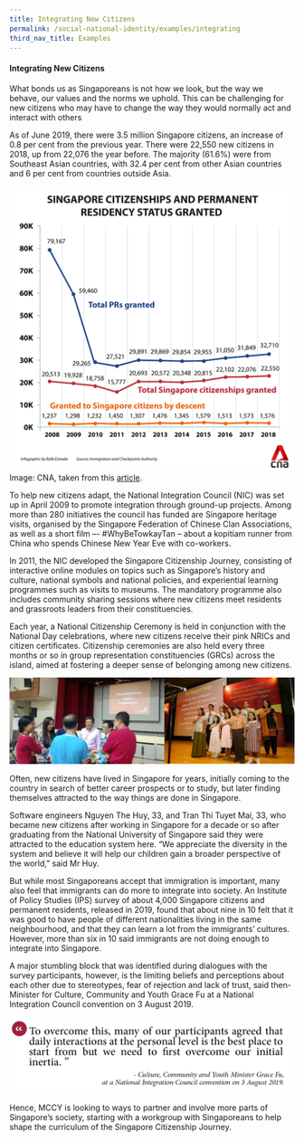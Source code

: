 ```yaml
---
title: Integrating New Citizens
permalink: /social-national-identity/examples/integrating
third_nav_title: Examples
---
```

#### Integrating New Citizens

What bonds us as Singaporeans is not how we look, but the way we behave, our values and the norms we uphold. This can be challenging for new citizens who may have to change the way they would normally act and interact with others

As of June 2019, there were 3.5 million Singapore citizens, an increase of 0.8 per cent from the previous year. There were 22,550 new citizens in 2018, up from 22,076 the year before. The majority (61.6%) were from Southeast Asian countries, with 32.4 per cent from other Asian countries and 6 per cent from countries outside Asia.

![Alt text for image on Isomer site](/images/society/examples/singapore-citizenships-and-pr-status-granted-2.png)Image: CNA, taken from this [article](https://www.channelnewsasia.com/news/singapore/population-number-singapore-foreign-workers-new-citizens-11941034).

To help new citizens adapt, the National Integration Council (NIC) was set up in April 2009 to promote integration through ground-up projects. Among more than 280 initiatives the council has funded are Singapore heritage visits, organised by the Singapore Federation of Chinese Clan Associations, as well as a short film –- #WhyBeTowkayTan – about a kopitiam runner from China who spends Chinese New Year Eve with co-workers.

In 2011, the NIC developed the Singapore Citizenship Journey, consisting of interactive online modules on topics such as Singapore’s history and culture, national symbols and national policies, and experiential learning programmes such as visits to museums. The mandatory programme also includes community sharing sessions where new citizens meet residents and grassroots leaders from their constituencies.

Each year, a National Citizenship Ceremony is held in conjunction with the National Day celebrations, where new citizens receive their pink NRICs and citizen certificates. Citizenship ceremonies are also held every three months or so in group representation constituencies (GRCs) across the island, aimed at fostering a deeper sense of belonging among new citizens.

![Alt text for image on Isomer site](/images/society/examples/nic1.jpg)

Often, new citizens have lived in Singapore for years, initially coming to the country in search of better career prospects or to study, but later finding themselves attracted to the way things are done in Singapore.

Software engineers Nguyen The Huy, 33, and Tran Thi Tuyet Mai, 33, who became new citizens after working in Singapore for a decade or so after graduating from the National University of Singapore said they were attracted to the education system here. “We appreciate the diversity in the system and believe it will help our children gain a broader perspective of the world,” said Mr Huy.

But while most Singaporeans accept that immigration is important, many also feel that immigrants can do more to integrate into society. An Institute of Policy Studies (IPS) survey of about 4,000 Singapore citizens and permanent residents, released in 2019, found that about nine in 10 felt that it was good to have people of different nationalities living in the same neighbourhood, and that they can learn a lot from the immigrants’ cultures. However, more than six in 10 said immigrants are not doing enough to integrate into Singapore.

A major stumbling block that was identified during dialogues with the survey participants, however, is the limiting beliefs and perceptions about each other due to stereotypes, fear of rejection and lack of trust, said then-Minister for Culture, Community and Youth Grace Fu at a National Integration Council convention on 3 August 2019.

![Alt text for image on Isomer site](/images/society/examples/social-quotes-19-2.png)

Hence, MCCY is looking to ways to partner and involve more parts of Singapore’s society, starting with a workgroup with Singaporeans to help shape the curriculum of the Singapore Citizenship Journey.